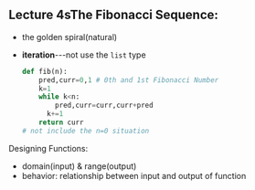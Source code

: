 ## Lecture 4sThe Fibonacci Sequence: 

- the golden spiral(natural)

- **iteration**---not use the `list` type

  ```python
  def fib(n):
      pred,curr=0,1 # 0th and 1st Fibonacci Number
      k=1
      while k<n:
          pred,curr=curr,curr+pred
      	k+=1
      return curr
  # not include the n=0 situation
  ```



Designing Functions:

- domain(input) & range(output)
- behavior: relationship between input and output of function



